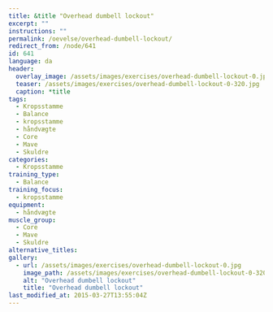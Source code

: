 ```yaml
---
title: &title "Overhead dumbell lockout"
excerpt: ""
instructions: ""
permalink: /oevelse/overhead-dumbell-lockout/
redirect_from: /node/641
id: 641
language: da
header:
  overlay_image: /assets/images/exercises/overhead-dumbell-lockout-0.jpg
  teaser: /assets/images/exercises/overhead-dumbell-lockout-0-320.jpg
  caption: *title
tags:
  - Kropsstamme
  - Balance
  - kropsstamme
  - håndvægte
  - Core
  - Mave
  - Skuldre
categories:
  - Kropsstamme
training_type: 
  - Balance
training_focus: 
  - kropsstamme
equipment:
  - håndvægte
muscle_group:
  - Core
  - Mave
  - Skuldre
alternative_titles:
gallery:
  - url: /assets/images/exercises/overhead-dumbell-lockout-0.jpg
    image_path: /assets/images/exercises/overhead-dumbell-lockout-0-320.jpg
    alt: "Overhead dumbell lockout"
    title: "Overhead dumbell lockout"
last_modified_at: 2015-03-27T13:55:04Z
---
```



